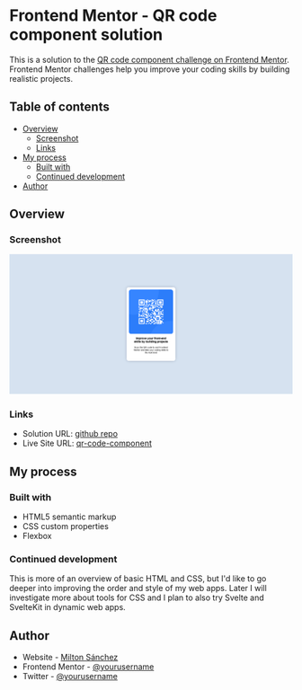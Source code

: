 # Frontend Mentor - QR code component solution

This is a solution to the [QR code component challenge on Frontend Mentor](https://www.frontendmentor.io/challenges/qr-code-component-iux_sIO_H). Frontend Mentor challenges help you improve your coding skills by building realistic projects. 

## Table of contents

- [Overview](#overview)
  - [Screenshot](#screenshot)
  - [Links](#links)
- [My process](#my-process)
  - [Built with](#built-with)
  - [Continued development](#continued-development)
- [Author](#author)

## Overview

### Screenshot

![](./screenshot.png)

### Links

- Solution URL: [github repo](https://github.com/sanchezmilton/qr-code-component)
- Live Site URL: [qr-code-component](https://sanchezmilton.github.io/frontend-mentor/qr-code-component)

## My process

### Built with

- HTML5 semantic markup
- CSS custom properties
- Flexbox

### Continued development

This is more of an overview of basic HTML and CSS, but I'd like to go deeper into improving the order and style of my web apps. Later I will investigate more about tools for CSS and I plan to also try Svelte and SvelteKit in dynamic web apps.

## Author

- Website - [Milton Sánchez](https://www.sanchezmilton.github.io)
- Frontend Mentor - [@yourusername](https://www.frontendmentor.io/profile/sanchezmilton)
- Twitter - [@yourusername](https://www.twitter.com/sanchezgmilton)
